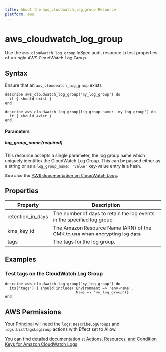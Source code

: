 ```yaml
---
title: About the aws_cloudwatch_log_group Resource
platform: aws
---
```


# aws\_cloudwatch\_log\_group

Use the `aws_cloudwatch_log_group` InSpec audit resource to test properties of a single AWS CloudWatch Log Group.

## Syntax

Ensure that an `aws_cloudwatch_log_group` exists

    describe aws_cloudwatch_log_group('my_log_group') do
      it { should exist }
    end

    describe aws_cloudwatch_log_group(log_group_name: 'my_log_group') do
      it { should exist }
    end

#### Parameters

##### log\_group\_name _(required)_

This resource accepts a single parameter, the log group name which uniquely identifies the CloudWatch Log Group.
This can be passed either as a string or as a `log_group_name: 'value'` key-value entry in a hash.

See also the [AWS documentation on CloudWatch Logs](https://docs.aws.amazon.com/AmazonCloudWatchLogs/latest/APIReference/API_DescribeLogGroups.html).

## Properties

| Property | Description |
| --- | --- |
| retention_in_days | The number of days to retain the log events in the specified log group |
| kms_key_id | The Amazon Resource Name (ARN) of the CMK to use when encrypting log data |
| tags | The tags for the log group. |

## Examples

### Test tags on the CloudWatch Log Group

    describe aws_cloudwatch_log_group('my_log_group') do
      its('tags') { should include(:Environment => 'env-name',
                                   :Name => 'my_log_group')}
    end

## AWS Permissions

Your [Principal](https://docs.aws.amazon.com/IAM/latest/UserGuide/intro-structure.html#intro-structure-principal) will need the `logs:DescribeLogGroups` and `logs:ListTagsLogGroup` actions with Effect set to Allow.

You can find detailed documentation at [Actions, Resources, and Condition Keys for Amazon CloudWatch Logs](https://docs.aws.amazon.com/IAM/latest/UserGuide/list_amazoncloudwatchlogs.html).
